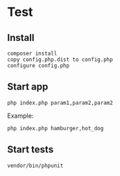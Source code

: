 # Test

## Install

    composer install
    copy config.php.dist to config.php
    configure config.php

## Start app

    php index.php param1,param2,param2

Example:

    php index.php hamburger,hot_dog

## Start tests

    vendor/bin/phpunit
    
